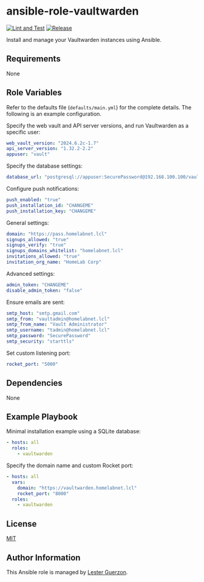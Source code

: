 ansible-role-vaultwarden
=========

[![Lint and Test](https://github.com/guerzon/ansible-role-vaultwarden/workflows/Lint%20and%20Test/badge.svg)](https://github.com/guerzon/ansible-role-vaultwarden/actions?query=workflow%3ALint%20and%20Test)
[![Release](https://github.com/guerzon/ansible-role-vaultwarden/workflows/Release/badge.svg)](https://github.com/guerzon/ansible-role-vaultwarden/actions?query=workflow%3ARelease)

Install and manage your Vaultwarden instances using Ansible.

Requirements
------------

None

Role Variables
--------------

Refer to the defaults file (`defaults/main.yml`) for the complete details. The following is an example configuration.

Specify the web vault and API server versions, and run Vaultwarden as a specific user:

```yaml
web_vault_version: "2024.6.2c-1.7"
api_server_version: "1.32.2-2.2"
appuser: "vault"
```

Specify the database settings:

```yaml
database_url: "postgresql://appuser:SecurePassword@192.168.100.100/vaultwardenprod"
```

Configure push notifications:

```yaml
push_enabled: "true"
push_installation_id: "CHANGEME"
push_installation_key: "CHANGEME"
```

General settings:

```yaml
domain: "https://pass.homelabnet.lcl"
signups_allowed: "true"
signups_verify: "true"
signups_domains_whitelist: "homelabnet.lcl"
invitations_allowed: "true"
invitation_org_name: "HomeLab Corp"
```

Advanced settings:

```yaml
admin_token: "CHANGEME"
disable_admin_token: "false"
```

Ensure emails are sent:

```yaml
smtp_host: "smtp.gmail.com"
smtp_from: "vaultadmin@homelabnet.lcl"
smtp_from_name: "Vault Administrator"
smtp_username: "tadmin@homelabnet.lcl"
smtp_password: "SecurePassword"
smtp_security: "starttls"
```

Set custom listening port:

```yaml
rocket_port: "5000"
```

Dependencies
------------

None

Example Playbook
----------------

Minimal installation example using a SQLite database:

```yaml
- hosts: all
  roles:
    - vaultwarden
```

Specify the domain name and custom Rocket port:

```yaml
- hosts: all
  vars:
    domain: "https://vaultwarden.homelabnet.lcl"
    rocket_port: "8000"
  roles:
    - vaultwarden
```

License
-------

[MIT](./LICENSE)

Author Information
------------------

This Ansible role is managed by [Lester Guerzon](https://medium.com/@linuxheadafterhours).
